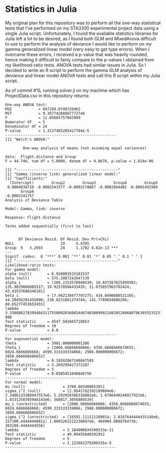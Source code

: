 # Statistics in Julia
My original plan for this repository was to perform all the one-way statistical tests that I've performed on my STA3300 experimental project data using a single Julia script. Unfortunately, I found the available statistics libraries for Julia left a lot to be desired, as I found both GLM and MixedAnova difficult to use to perform the analysis of deviance I would like to perform on my gamma generalized linear model (very easy to get type errors). When I overcame these errors, I received a p-value that was heavily rounded, hence making it difficult to fairly compare to the p-values I obtained from my likelihood-ratio tests. ANOVA tests had similar issues in Julia. So I decided to write an R script to perform the gamma GLM analysis of deviance and linear model ANOVA tests and call this R script within my Julia script.

As of commit #15, running solver.jl on my machine which has ProjectData.csv in this repository returns:

```
One-way ANOVA test:
MSE            = 847249.0740720462
MST            = 9.367742888877727e6
F              = 11.05665757042909
Numerator df   = 5
Denominator df = 24
P-value        = 1.3137465285417704e-5
--------------------------------------------------
[1] "Welch's ANOVA:"

        One-way analysis of means (not assuming equal variances)

data:  Flight.distance and Group
F = 44.746, num df = 5.0000, denom df = 9.8678, p-value = 1.814e-06

[1] "----------------------------------------------"
[1] "Gamma (inverse link) generalized linear model:"
[1] "Coefficients:"
  (Intercept)        Group2        Group3        Group4        Group5 
 0.0004838710 -0.0002543377 -0.0003178867 -0.0002664482 -0.0001491989 
       Group6 
-0.0002241757 
Analysis of Deviance Table

Model: Gamma, link: inverse

Response: Flight.distance

Terms added sequentially (first to last)


      Df Deviance Resid. Df Resid. Dev Pr(>Chi)    
NULL                     29     4.4395             
Group  5   3.2693        24     1.1702 4.62e-13 ***
---
Signif. codes:  0 ‘***’ 0.001 ‘**’ 0.01 ‘*’ 0.05 ‘.’ 0.1 ‘ ’ 1
[1] "----------------------------------------------"
Likelihood-ratio tests:
For gamma model:
alpha (null)       = 6.920003525101537
beta (null)        = 575.2887242847139
alpha_i            = [260.2153578949539; 10.037267625499302; 135.9829866885517; 19.92578566433435; 21.075057963702424; 43.43537680346101]
beta_i             = [7.942139477797275; 434.0490688521165; 44.30456201455098; 230.8231861374744; 141.7789694886204; 88.65277453653455]
lambda             = 3.330888278399484311755809283606544074030899921482052806807963055535231452810561e-988
Test statistic     = 4547.501665718853
Degrees of freedom = 10
P-value            = 0.0
--------------------------------------------------
For exponential model:
theta              = 3981.000000001386
theta_i            = [2066.66666666666; 4356.6666666674655; 6024.6666666668; 4599.333333334066; 2988.000000006672; 3850.666666666652]
lambda             = 0.19502067240847595
Test statistic     = 3.269299427372287
Degrees of freedom = 5
P-value            = 0.6585451040846756
--------------------------------------------------
For normal model:
mu (null)                 = 3780.603400653011
sigma_i^2 (null)          = [2.9541702392189084e6; 2.3486133308947557e6; 5.292920386316882e6; 1.6786449248917922e6; 1.0331250395946143e6; 368017.3056889539]
mu_i (unrestricted)       = [2066.66666666666; 4356.6666666674655; 6024.6666666668; 4599.333333334066; 2988.000000006672; 3850.666666666652]
sigma_i^2 (unrestricted)  = [16591.111111109014; 2.0167644444435148e6; 257100.44444440812; 1.0083262222238667e6; 404904.8888784736; 363108.4444444556]
lambda                    = 2.184006034590533e-11
Test statistic            = 49.09455040392952
Degrees of freedom        = 5
P-value                   = 2.122662379200335e-9
--------------------------------------------------
```